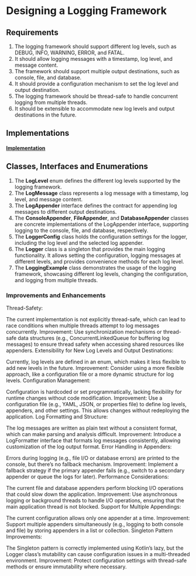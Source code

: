 # Designing a Logging Framework

## Requirements

1. The logging framework should support different log levels, such as DEBUG, INFO, WARNING, ERROR, and FATAL.
2. It should allow logging messages with a timestamp, log level, and message content.
3. The framework should support multiple output destinations, such as console, file, and database.
4. It should provide a configuration mechanism to set the log level and output destination.
5. The logging framework should be thread-safe to handle concurrent logging from multiple threads.
6. It should be extensible to accommodate new log levels and output destinations in the future.

## Implementations

#### [Implementation](../loggingFramework.kt)

## Classes, Interfaces and Enumerations

1. The **LogLevel** enum defines the different log levels supported by the logging framework.
2. The **LogMessage** class represents a log message with a timestamp, log level, and message content.
3. The **LogAppender** interface defines the contract for appending log messages to different output destinations.
4. The **ConsoleAppender**, **FileAppender**, and **DatabaseAppender** classes are concrete implementations of the
   LogAppender interface, supporting logging to the console, file, and database, respectively.
5. The **LoggerConfig** class holds the configuration settings for the logger, including the log level and the selected
   log appender.
6. The **Logger** class is a singleton that provides the main logging functionality. It allows setting the
   configuration, logging messages at different levels, and provides convenience methods for each log level.
7. The **LoggingExample** class demonstrates the usage of the logging framework, showcasing different log levels,
   changing the configuration, and logging from multiple threads.

### Improvements and Enhancements
Thread-Safety:

The current implementation is not explicitly thread-safe, which can lead to race conditions when multiple threads attempt to log messages concurrently.
Improvement: Use synchronization mechanisms or thread-safe data structures (e.g., ConcurrentLinkedQueue for buffering log messages) to ensure thread safety when accessing shared resources like appenders.
Extensibility for New Log Levels and Output Destinations:

Currently, log levels are defined in an enum, which makes it less flexible to add new levels in the future.
Improvement: Consider using a more flexible approach, like a configuration file or a more dynamic structure for log levels.
Configuration Management:

Configuration is hardcoded or set programmatically, lacking flexibility for runtime changes without code modification.
Improvement: Use a configuration file (e.g., YAML, JSON, or properties file) to define log levels, appenders, and other settings. This allows changes without redeploying the application.
Log Formatting and Structure:

The log messages are written as plain text without a consistent format, which can make parsing and analysis difficult.
Improvement: Introduce a LogFormatter interface that formats log messages consistently, allowing customization of the log output format.
Error Handling in Appenders:

Errors during logging (e.g., file I/O or database errors) are printed to the console, but there’s no fallback mechanism.
Improvement: Implement a fallback strategy if the primary appender fails (e.g., switch to a secondary appender or queue the logs for later).
Performance Considerations:

The current file and database appenders perform blocking I/O operations that could slow down the application.
Improvement: Use asynchronous logging or background threads to handle I/O operations, ensuring that the main application thread is not blocked.
Support for Multiple Appendings:

The current configuration allows only one appender at a time.
Improvement: Support multiple appenders simultaneously (e.g., logging to both console and file) by storing appenders in a list or collection.
Singleton Pattern Improvements:

The Singleton pattern is correctly implemented using Kotlin’s lazy, but the Logger class’s mutability can cause configuration issues in a multi-threaded environment.
Improvement: Protect configuration settings with thread-safe methods or ensure immutability where necessary.